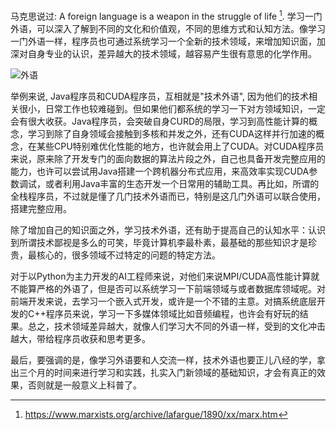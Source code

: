 <!--
title: 学习一门技术外语
desc: 在擅长的技术领域之外, 学习一些其他技术领域的知识, 像学习一门外语那样,收益巨大
template: blog
target: artical
date: 2019-12-03
-->

[^marx]: https://www.marxists.org/archive/lafargue/1890/xx/marx.htm

马克思说过: A foreign language is a weapon in the struggle of life [^marx]. 学习一门外语，可以深入了解到不同的文化和价值观，不同的思维方式和认知方法。像学习一门外语一样，程序员也可通过系统学习一个全新的技术领域，来增加知识面，加深对自身专业的认识，差异越大的技术领域，越容易产生很有意思的化学作用。

![外语](funny.jpg)

举例来说, Java程序员和CUDA程序员，互相就是"技术外语", 因为他们的技术相关很小，日常工作也较难碰到。但如果他们都系统的学习一下对方领域知识，一定会有很大收获。Java程序员，会突破自身CURD的局限，学习到高性能计算的概念，学习到除了自身领域会接触到多核和并发之外，还有CUDA这样并行加速的概念，在某些CPU特别难优化性能的地方，也许就会用上了CUDA。对CUDA程序员来说，原来除了开发专门的面向数据的算法片段之外，自己也具备开发完整应用的能力，也许可以尝试用Java搭建一个跨机器分布式应用，来高效率实现CUDA参数调试，或者利用Java丰富的生态开发一个日常用的辅助工具。再比如，所谓的全栈程序员，不过就是懂了几门技术外语而已，特别是这几门外语可以联合使用，搭建完整应用。

除了增加自己的知识面之外，学习技术外语，还有助于提高自己的认知水平：认识到所谓技术鄙视是多么的可笑，毕竟计算机李最朴素，最基础的那些知识才是珍贵，最核心的，很多领域不过特定的问题的特定方法。

对于以Python为主力开发的AI工程师来说，对他们来说MPI/CUDA高性能计算就不能算严格的外语了，但是否可以系统学习一下前端领域与或者数据库领域呢。对前端开发来说，去学习一个嵌入式开发，或许是一个不错的主意。对搞系统底层开发的C++程序员来说，学习一下多媒体领域比如音频编程，也许会有好玩的结果。总之，技术领域差异越大，就像人们学习大不同的外语一样，受到的文化冲击越大，带给程序员收获和思考更多。

最后，要强调的是，像学习外语要和人交流一样，技术外语也要正儿八经的学，拿出三个月的时间来进行学习和实践，扎实入门新领域的基础知识，才会有真正的效果，否则就是一般意义上科普了。
